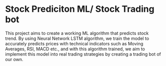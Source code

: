 # Stock Prediciton ML/ Stock Trading bot
This project aims to create a working ML algorithm that predicts stock trend. By using Neural Network LSTM algorithm, we train the model to accurately predicts prices with technical indicators such as Moving Averages, RSI, MACD etc., and with this algorithm trained, we aim to implement this model into real trading strategies by creating a trading bot of our own.
